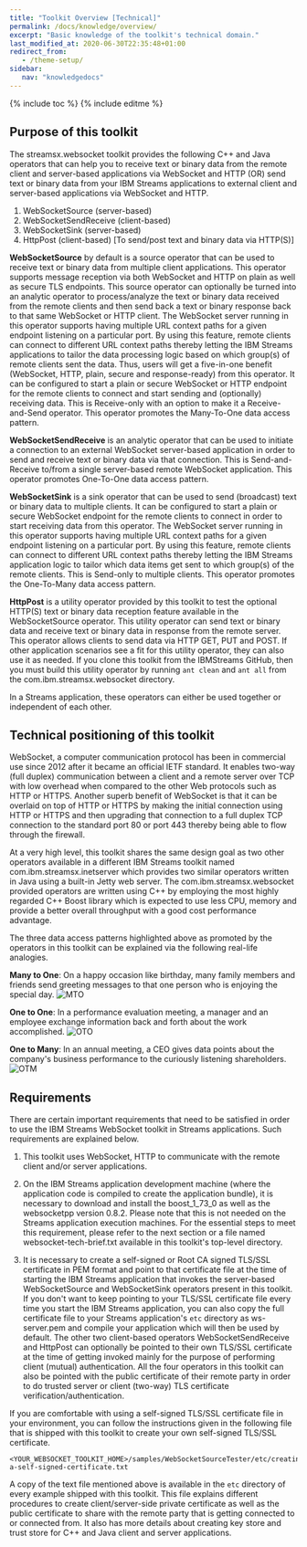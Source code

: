 ```yaml
---
title: "Toolkit Overview [Technical]"
permalink: /docs/knowledge/overview/
excerpt: "Basic knowledge of the toolkit's technical domain."
last_modified_at: 2020-06-30T22:35:48+01:00
redirect_from:
   - /theme-setup/
sidebar:
   nav: "knowledgedocs"
---
```

{% include toc %}
{% include editme %}

## Purpose of this toolkit

The streamsx.websocket toolkit provides the following C++ and Java operators that can help you to receive text or binary data from the remote client and server-based applications via WebSocket and HTTP (OR) send text or binary data from your IBM Streams applications to external client and server-based applications via WebSocket and HTTP.

1. WebSocketSource (server-based)
2. WebSocketSendReceive (client-based)
3. WebSocketSink (server-based)
4. HttpPost (client-based) [To send/post text and binary data via HTTP(S)]

**WebSocketSource** by default is a source operator that can be used to receive text or binary data from multiple client applications. This operator supports message reception via both WebSocket and HTTP on plain as well as secure TLS endpoints. This source operator can optionally be turned into an analytic operator to process/analyze the text or binary data received from the remote clients and then send back a text or binary response back to that same WebSocket or HTTP client. The WebSocket server running in this operator supports having multiple URL context paths for a given endpoint listening on a particular port. By using this feature, remote clients can connect to different URL context paths thereby letting the IBM Streams applications to tailor the data processing logic based on which group(s) of remote clients sent the data. Thus, users will get a five-in-one benefit (WebSocket, HTTP, plain, secure and response-ready) from this operator. It can be configured to start a plain or secure WebSocket or HTTP endpoint for the remote clients to connect and start sending and (optionally) receiving data. This is Receive-only with an option to make it a Receive-and-Send operator. This operator promotes the Many-To-One data access pattern.

**WebSocketSendReceive** is an analytic operator that can be used to initiate a connection to an external WebSocket server-based application in order to send and receive text or binary data via that connection. This is Send-and-Receive to/from a single server-based remote WebSocket application. This operator promotes One-To-One data access pattern.

**WebSocketSink** is a sink operator that can be used to send (broadcast) text or binary data to multiple clients. It can be configured to start a plain or secure WebSocket endpoint for the remote clients to connect in order to start receiving data from this operator. The WebSocket server running in this operator supports having multiple URL context paths for a given endpoint listening on a particular port. By using this feature, remote clients can connect to different URL context paths thereby letting the IBM Streams application logic to tailor which data items get sent to which group(s) of the remote clients. This is Send-only to multiple clients. This operator promotes the One-To-Many data access pattern.

**HttpPost** is a utility operator provided by this toolkit to test the optional HTTP(S) text or binary data reception feature available in the WebSocketSource operator. This utility operator can send text or binary data and receive text or binary data in response from the remote server. This operator allows clients to send data via HTTP GET, PUT and POST. If other application scenarios see a fit for this utility operator, they can also use it as needed. If you clone this toolkit from the IBMStreams GitHub, then you must build this utility operator by running `ant clean` and `ant all` from the com.ibm.streamsx.websocket directory. 

In a Streams application, these operators can either be used together or independent of each other. 
## Technical positioning of this toolkit
WebSocket, a computer communication protocol has been in commercial use since 2012 after it became an official IETF standard. It enables two-way (full duplex) communication between a client and a remote server over TCP with low overhead when compared to the other Web protocols such as HTTP or HTTPS. Another superb benefit of WebSocket is that it can be overlaid on top of HTTP or HTTPS by making the initial connection using HTTP or HTTPS and then upgrading that connection to a full duplex TCP connection to the standard port 80 or port 443 thereby being able to flow through the firewall.

At a very high level, this toolkit shares the same design goal as two other operators available in a different IBM Streams toolkit named com.ibm.streamsx.inetserver which provides two similar operators written in Java using a built-in Jetty web server. The com.ibm.streamsx.websocket provided operators are written using C++ by employing the most highly regarded C++ Boost library which is expected to use less CPU, memory and provide a better overall throughput with a good cost performance advantage.

The three data access patterns highlighted above as promoted by the operators in this toolkit can be explained via the following real-life analogies.

**Many to One**: On a happy occasion like birthday, many family members and friends send greeting messages to that one person who is enjoying the special day.
![MTO](https://github.com/IBMStreams/streamsx.websocket/tree/master/samples/WebSocketSourceTester/etc/mto.png)

**One to One**: In a performance evaluation meeting, a manager and an employee exchange information back and forth about the work accomplished. 
![OTO](https://github.com/IBMStreams/streamsx.websocket/tree/master/samples/WebSocketSendReceiveTester/etc/oto.png)

**One to Many**: In an annual meeting, a CEO gives data points about the company's business performance to the curiously listening shareholders.
![OTM](https://github.com/IBMStreams/streamsx.websocket/tree/master/samples/WebSocketSinkTester/etc/otm.png)

## Requirements
There are certain important requirements that need to be satisfied in order to use the IBM Streams WebSocket toolkit in Streams applications. Such requirements are explained below.

1. This toolkit uses WebSocket, HTTP to communicate with the remote client and/or server applications. 

2. On the IBM Streams application development machine (where the application code is compiled to create the application bundle), it is necessary to download and install the boost_1_73_0 as well as the websocketpp version 0.8.2. Please note that this is not needed on the Streams application execution machines. For the essential steps to meet this requirement, please refer to the next section or a file named websocket-tech-brief.txt available in this toolkit's top-level directory.

3. It is necessary to create a self-signed or Root CA signed TLS/SSL certificate in PEM format and point to that certificate file at the time of starting the IBM Streams application that invokes the server-based WebSocketSource and WebSocketSink operators present in this toolkit. If you don't want to keep pointing to your TLS/SSL certificate file every time you start the IBM Streams application, you can also copy the full certificate file to your Streams application's `etc` directory as ws-server.pem and compile your application which will then be used by default. The other two client-based operators WebSocketSendReceive and HttpPost can optionally be pointed to their own TLS/SSL certificate at the time of getting invoked mainly for the purpose of performing client (mutual) authentication. All the four operators in this toolkit can also be pointed with the public certificate of their remote party in order to do trusted server or client (two-way) TLS certificate verification/authentication.

If you are comfortable with using a self-signed TLS/SSL certificate file in your environment, you can follow the instructions given in the following file that is shipped with this toolkit to create your own self-signed TLS/SSL certificate.

```
<YOUR_WEBSOCKET_TOOLKIT_HOME>/samples/WebSocketSourceTester/etc/creating-a-self-signed-certificate.txt
```
A copy of the text file mentioned above is available in the `etc` directory of every example shipped with this toolkit. This file explains different procedures to create client/server-side private certificate as well as the public certificate to share with the remote party that is getting connected to or connected from. It also has more details about creating key store and trust store for C++ and Java client and server applications.

